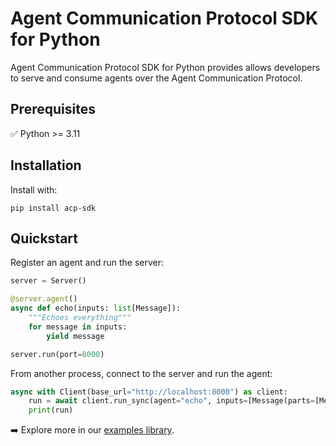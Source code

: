 # Agent Communication Protocol SDK for Python

Agent Communication Protocol SDK for Python provides allows developers to serve and consume agents over the Agent Communication Protocol.

## Prerequisites

✅ Python >= 3.11

## Installation

Install with:

```shell
pip install acp-sdk
```

## Quickstart

Register an agent and run the server:

```py
server = Server()

@server.agent()
async def echo(inputs: list[Message]):
    """Echoes everything"""
    for message in inputs:
        yield message

server.run(port=8000)
```

From another process, connect to the server and run the agent:

```py
async with Client(base_url="http://localhost:8000") as client:
    run = await client.run_sync(agent="echo", inputs=[Message(parts=[MessagePart(content="Howdy!")])])
    print(run)

```


➡️ Explore more in our [examples library](/examples/python).
